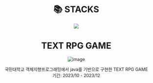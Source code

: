 <div align=center><h1>📚 STACKS</h1></div>

<div align=center> 
  <img src="https://img.shields.io/badge/java-007396?style=for-the-badge&logo=java&logoColor=white"> 
  <br>
</div>

<div align=center><h1>TEXT RPG GAME</h1></div>
<p align="center">
  <img src="https://github.com/suyamg/JAVA-TEXT-RPG-GAME/assets/135575259/18197340-bf73-48d8-a926-ef8db22e293e" alt="image"/>
</p>



<div align=center> 국민대학교 객체지향프로그래밍에서 java를 기반으로 구현한 TEXT RPG GAME </div>
<div align=center> 기간: 2023/10 - 2023/12 </div>

